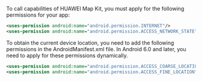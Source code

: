 To call capabilities of HUAWEI Map Kit, you must apply for the following permissions for your app:
```xml
<uses-permission android:name="android.permission.INTERNET"/> 
<uses-permission android:name="android.permission.ACCESS_NETWORK_STATE"/> 
```

To obtain the current device location, you need to add the following permissions in the AndroidManifest.xml file. In Android 6.0 and later, you need to apply for these permissions dynamically.
```xml
<uses-permission android:name="android.permission.ACCESS_COARSE_LOCATION"/> 
<uses-permission android:name="android.permission.ACCESS_FINE_LOCATION"/>
```

